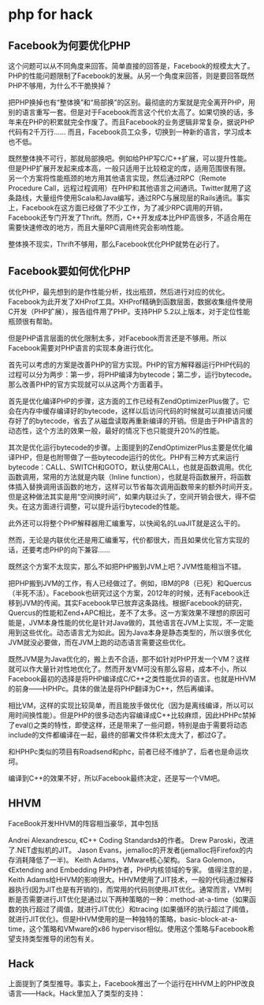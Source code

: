 # php for hack

## Facebook为何要优化PHP

这个问题可以从不同角度来回答。简单直接的回答是，Facebook的规模太大了。PHP的性能问题限制了Facebook的发展。从另一个角度来回答，则是要回答既然PHP不够用，为什么不干脆换掉？

把PHP换掉也有“整体换”和“局部换”的区别。最彻底的方案就是完全离开PHP，用别的语言重写一套。但是对于Facebook而言这个代价太高了。如果切换的话，多年来在PHP的积累就完全作废了。而且Facebook的业务逻辑非常复杂，据说PHP代码有2千万行…… 而且，Facebook员工众多，切换到一种新的语言，学习成本也不低。

既然整体换不可行，那就局部换吧。例如给PHP写C/C++扩展，可以提升性能。但是PHP扩展开发起来成本高，一般只适用于比较稳定的库，适用范围很有限。另一个方案将性能瓶颈的地方用其他语言实现，然后通过RPC（Remote Procedure Call，远程过程调用）在PHP和其他语言之间通讯。Twitter就用了这条路线，大量组件使用Scala和Java编写，通过RPC与展现层的Rails通讯。事实上，Facebook在这方面已经做了不少工作，为了减少RPC调用的开销，Facebook还专门开发了Thrift。然而，C++开发成本比PHP高很多，不适合用在需要快速修改的地方，而且大量RPC调用终究会影响性能。

整体换不现实，Thrift不够用，那么Facebook优化PHP就势在必行了。

## Facebook要如何优化PHP

优化PHP，最先想到的是作性能分析，找出瓶颈，然后进行对应的优化。Facebook为此开发了XHProf工具。XHProf精确到函数层面，数据收集组件使用C开发（PHP扩展），报告组件用了PHP。支持PHP 5.2以上版本，对于定位性能瓶颈很有帮助。

但是PHP语言层面的优化限制太多，对Facebook而言还是不够用。所以Facebook需要对PHP语言的实现本身进行优化。

首先可以考虑的方案是改善PHP的官方实现。PHP的官方解释器运行PHP代码的过程可以分为两步：第一步，将PHP编译为bytecode；第二步，运行bytecode。那么改善PHP的官方实现就可以从这两个方面着手。

首先是优化编译PHP的步骤，这方面的工作已经有ZendOptimizerPlus做了。它会在内存中缓存编译好的bytecode，这样以后访问代码的时候就可以直接访问缓存好了的bytecode，省去了从磁盘读取再重新编译的开销。但是由于PHP语言的动态性，这个方法的效果一般，最好的情况下也只能提升20%的性能。

其次是优化运行bytecode的步骤。上面提到的ZendOptimizerPlus主要是优化编译PHP，但是也附带做了一些bytecode运行的优化。PHP有三种方式来运行bytecode：CALL、SWITCH和GOTO，默认使用CALL，也就是函数调用。优化函数调用，常用的方法就是内联（Inline function），也就是将函数展开，将函数体插入替换调用该函数的地方，这样可以节省每次调用函数带来的额外时间开支。但是这种做法其实是用“空间换时间”，如果内联过头了，空间开销会很大，得不偿失。在这方面进行调整，可以提升运行bytecode的性能。

此外还可以将整个PHP解释器用汇编重写，以快闻名的LuaJIT就是这么干的。

然而，无论是内联优化还是用汇编重写，代价都很大，而且如果优化官方实现的话，还要考虑PHP的向下兼容……

既然这个方案不太现实，那么不如把PHP搬到JVM上吧？JVM性能相当不错。

把PHP搬到JVM的工作，有人已经做过了。例如，IBM的P8（已死）和Quercus（半死不活）。Facebook也研究过这个方案，2012年的时候，还有Facebook迁移到JVM的传闻。其实Facebook早已放弃这条路线。根据Facebook的研究，Quercus的性能和Zend+APC相比，差不了太多。这一方案效果不理想的原因可能是，JVM本身性能的优化是针对Java做的，其他语言在JVM上实现，不一定能用到这些优化。动态语言尤为如此。因为Java本身是静态类型的，所以很多优化JVM就没必要做，而在JVM上跑的动态语言需要这些优化。

既然JVM是为Java优化的，搬上去不合适，那不如针对PHP开发一个VM？这样就可以作大量针对性地优化了。然而开发VM可没有那么容易，成本不小，所以Facebook最初的选择是将PHP编译成C/C++之类性能优异的语言。也就是HHVM的前身——HPHPc。具体的做法是将PHP翻译为C++，然后再编译。

相比VM，这样的实现比较简单，而且能放手做优化（因为是离线编译，所以可以用时间换性能）。但是PHP的很多动态内容编译成C++比较麻烦，因此HPHPc禁掉了eval()之类的特性，即使这样，还是带来了一些问题，特别是由于需要将动态include的文件都编译在一起，最终的部署文件体积太庞大了，都过G了。

和HPHPc类似的项目有Roadsend和phc，前者已经不维护了，后者也是命运坎坷。

编译到C++的效果不好，所以Facebook最终决定，还是写一个VM吧。

## HHVM

FaceBook开发HHVM的阵容相当豪华，其中包括

Andrei Alexandrescu, 《C++ Coding Standards》的作者。
Drew Paroski，改进了.NET虚拟机的JIT。
Jason Evans，jemalloc的开发者(jemalloc将Firefox的内存消耗降低了一半)。
Keith Adams，VMware核心架构。
Sara Golemon，《Extending and Embedding PHP》作者，PHP内核领域的专家。
值得注意的是，Keith Adams给HHVM的影响很大。HHVM使用了JIT技术，一般的代码通过解释器执行(因为JIT也是有开销的)，而常用的代码则使用JIT优化。通常而言，VM判断是否需要进行JIT优化是通过以下两种策略的一种：method-at-a-time（如果函数的执行超过了阈值，就进行JIT优化）和tracing (如果循环的执行超过了阈值，就进行JIT优化)。但是HHVM使用的是一种独特的策略，basic-block-at-a-time，这个策略和VMware的x86 hypervisor相似。使用这个策略与Facebook希望支持类型推导的闭包有关。

## Hack

上面提到了类型推导。事实上，Facebook推出了一个运行在HHVM上的PHP改良语言——Hack。Hack里加入了类型的支持：

<?hh
class MyClass {
  const int MyConst = 0;
  private string $x = '';
  public function increment(int $x): int {
    $y = $x + 1;
    return $y;
  }
}
加了类型之后，除了方便大型团队协作，避免编程中出现的错误之外，还有一个重要的原因就是能够让HHVM更好地优化性能。JIT优化最主要的方面就是根据类型来生成特定的指令，这样可以减少大量的指令和条件判断。而对于PHP这样的动态语言，要推断清楚类型是非常困难的，所以Hack就直接让程序员写上了。

## 兼容性

HHVM除了作为Hack的VM之外，还可以运行原生的PHP。兼容性测试表明，HHVM对PHP的兼容度已经达到98.58%了。由于HHVM使用了独特的JIT优化策略，因此Facebook自行开发了tracelet辅助库，这个库只支持x86 64bit系统，所以HHVM也只能在64位系统上使用——不过这个问题不大，现在的服务器硬件基本都支持64位了。需要考虑的是PHP扩展的问题。由于PHP语言包含非常之多的扩展，而Facebook的HHVM只实现了自家用到的扩展，所以可能有为HHVM重写PHP扩展的需要。好在相比为官方PHP实现写扩展，为HHVM写扩展比较容易，对性能要求不高的扩展可以使用纯PHP编写，然后编译到HHVM二进制文件中即可，详见HHVM wiki。还有一个要小心的问题就是HHVM是常驻内存的，所以如果某处PHP代码有内存泄露问题的话，可能拖慢整个HHVM服务的速度，甚至导致HHVM挂掉。


## **其它阅读**

- [HHVM(HipHop PHP)优化加速PHP代码:搭建提速五六倍的PHP服务器](http://blog.chinaunix.net/uid-28838369-id-3793006.html)

- [Facebook 的 PHP 性能与扩展性](http://dbanotes.net/arch/facebook_php.html)
